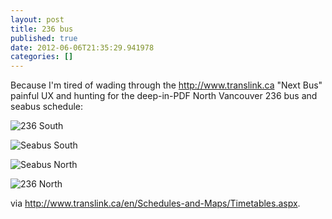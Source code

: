 ```yaml
---
layout: post
title: 236 bus
published: true
date: 2012-06-06T21:35:29.941978
categories: []
---
```


Because I'm tired of wading through the <http://www.translink.ca> "Next Bus"
painful UX and hunting for the deep-in-PDF North Vancouver 236 bus and seabus
schedule:

![236 South](http://f.cl.ly/items/421a380x3s112F29201P/Screen%20shot%202012-06-06%20at%209.40.46%20PM.png)

![Seabus South](http://f.cl.ly/items/031l030x0Y0P0o3y1P0s/Screen%20shot%202012-06-06%20at%209.40.03%20PM.png)

![Seabus North](http://f.cl.ly/items/3B3x192D2r11153S3p2I/Screen%20shot%202012-06-06%20at%209.39.25%20PM.png)

![236 North](http://f.cl.ly/items/021w39150e2M3X2t312I/Screen%20shot%202012-06-06%20at%209.40.24%20PM.png)

via <http://www.translink.ca/en/Schedules-and-Maps/Timetables.aspx>.
